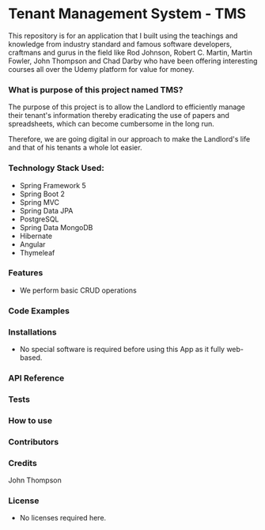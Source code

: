 # Tenant Management System - TMS

This repository is for an application that I built using the teachings and knowledge from industry standard and famous software developers, craftmans and gurus in the field like Rod Johnson, Robert C. Martin, Martin Fowler, John Thompson and Chad Darby who have been offering interesting courses all over the Udemy platform for value for money.

### What is purpose of this project named TMS?
The purpose of this project is to allow the Landlord to efficiently manage their tenant's information thereby eradicating the use of papers and spreadsheets, which can become cumbersome in the long run. 

Therefore, we are going digital in our approach to make the Landlord's life and that of his tenants a whole lot easier.

### Technology Stack Used:
- Spring Framework 5 
- Spring Boot 2
- Spring MVC
- Spring Data JPA
- PostgreSQL
- Spring Data MongoDB
- Hibernate
- Angular
- Thymeleaf 

### Features
- We perform basic CRUD operations

### Code Examples

### Installations
- No special software is required before using this App as it fully web-based.

### API Reference

### Tests

### How to use

### Contributors

### Credits
John Thompson

### License
- No licenses required here.
